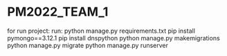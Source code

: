 # PM2022_TEAM_1

for run project:
run: python manage.py requirements.txt 
     pip install pymongo==3.12.1
     pip install dnspython
     python manage.py makemigrations
     python manage.py migrate 
     python manage.py runserver
     
